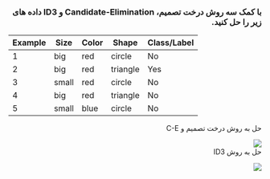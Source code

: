 <div dir="rtl">
  
 ### با کمک سه روش درخت تصمیم،  Candidate-Elimination و ID3 داده های زیر را حل کنید.
  </div>
  
| Example | Size  | Color | Shape    | Class/Label |
|---------|-------|-------|----------|-------------|
| 1       | big   | red   | circle   | No          |
| 2       | big   | red   | triangle | Yes         |
| 3       | small | red   | circle   | No          |
| 4       | big   | red   | triangle | No          |
| 5       | small | blue  | circle   | No          |
  <div dir="rtl">
  حل به روش درخت تصمیم و C-E
  
 ![](https://github.com/semnan-university-ai/machine-learning-class/blob/main/excersiecs/Eveaskari/Exc%20(14)/tree-ce.jpg)
  <br/>
  حل به روش ID3
  
  ![](https://github.com/semnan-university-ai/machine-learning-class/blob/main/excersiecs/Eveaskari/Exc%20(14)/id3.jpg)
  <br/>
  
  
  
  </div>

